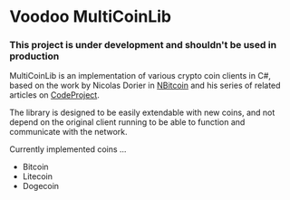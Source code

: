 # Voodoo MultiCoinLib

### This project is under development and shouldn't be used in production

MultiCoinLib is an implementation of various crypto coin clients in C#, based on the work by Nicolas Dorier in [NBitcoin](https://github.com/NicolasDorier/NBitcoin) and his series of related articles on [CodeProject](http://www.codeproject.com/Articles/768412/NBitcoin-The-most-complete-Bitcoin-port-Part-Crypt).

The library is designed to be easily extendable with new coins, and not depend on the original client running to be able to function and communicate with the network.

Currently implemented coins ...

* Bitcoin
* Litecoin
* Dogecoin


